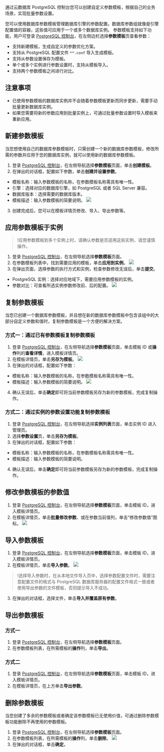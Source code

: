 通过云数据库 PostgreSQL 控制台您可以创建自定义参数模板，根据自己的业务场景，实现批量参数设置。

您可以使用数据库参数模板管理数据库引擎的参数配置。数据库参数组就像是引擎配置值的容器，这些值可应用于一个或多个数据库实例。
参数模板支持如下功能，用户可登录 [PostgreSQL 控制台](https://console.cloud.tencent.com/postgres)，在左侧边栏选择**参数模板**页查看参数：
- 支持新建模板，生成自定义的参数优化方案。
- 支持从 PostgreSQL 配置文件 `**.conf` 导入生成模板。
- 支持从参数设置保存为模板。
- 单个或多个实例进行参数设置时，支持从模板导入。
- 支持两个参数模板之间进行对比。 

## 注意事项
- 已使用参数模板的数据库实例并不会随着参数模板更新而同步更新，需要手动批量更新数据库实例。
- 如果您需要将新的参数应用到批量实例上，可通过批量参数设置时导入模板来重新应用。

## 新建参数模板
当您想使用自己的数据库参数模板时，只需创建一个新的数据库参数模板，修改所需的参数并应用于您的数据库实例，就可以使用新的数据库参数模板。
1. 登录 [PostgreSQL 控制台](https://console.cloud.tencent.com/postgres)，在左侧导航选择**参数模板**页面，单击**创建模板**。
2. 在弹出的对话框，配置如下参数，单击**创建并设置参数**。
 - 模板名称：输入参数模板的名称，在参数模板名称需具有唯一性。
 - 引擎：选择对应的数据库引擎，如 PostgreSQL 或者 SQL Server 兼容。
 - 数据库版本：选择需要的数据库版本。
 - 模板描述：输入参数模板的简要说明。
![](https://qcloudimg.tencent-cloud.cn/raw/2c72e3e3136f749af15304f938698142.png)
3. 创建完成后，您可以在模板详情页修改、导入、导出参数等。

## 应用参数模板于实例
>!应用参数模板到多个实例上时，请确认参数是否适用这些实例，请您谨慎操作。
>
1. 登录 [PostgreSQL 控制台](https://console.cloud.tencent.com/postgres)，在左侧导航选择**参数模板**页面。
2. 在参数模板列表中，找到需要应用的模板，单击**应用到实例**。
![](https://qcloudimg.tencent-cloud.cn/raw/128c822fc5071576d923a4d4cf24ba0d.png)
3. 在弹出页面，选择参数的执行方式和实例，检查参数修改无误后，单击**提交**。
 - PostgreSQL 实例：选择对应地域下，需要应用参数模板的实例。
 - 参数对比：可查看所选实例参数修改前、后的配置。
![](https://qcloudimg.tencent-cloud.cn/raw/cadbb35852b7f395e7a5c3af91d1922e.png)

## 复制参数模板
当您已创建一个数据库参数模板，并且想在新的数据库参数模板中包含该组中的大部分自定义参数和值时，复制参数模板是一个方便的解决方案。

### 方式一：通过已有参数模板复制参数模板
1. 登录 [PostgreSQL 控制台](https://console.cloud.tencent.com/postgres)，在左侧导航选择**参数模板**页面，单击模板 ID 或**操作**列的**查看详情**，进入模板详情页。
2. 在模板详情页，单击**另存为模板**。
![](https://qcloudimg.tencent-cloud.cn/raw/4189fafbb92d0156fa8086039e46c364.png)
3. 在弹出的对话框，配置如下参数：
 - 模板名称：输入参数模板的名称，在参数模板名称需具有唯一性。
 - 模板描述：输入参数模板的简要说明。
![](https://qcloudimg.tencent-cloud.cn/raw/2c813892e0b8fa77fae2016905ea170b.png)
4. 确认无误后，单击**确定**即可将当前参数模板另存为新的参数模板，完成复制操作。

### 方式二：通过实例的参数设置功能复制参数模板
1. 登录 [PostgreSQL 控制台](https://console.cloud.tencent.com/postgres)，在左侧导航选择**实例列表**页面，单击实例 ID 进入管理页。
2. 选择**参数设置**页，单击**另存为模板**。
3. 在弹出的对话框，配置如下参数：
 - 模板名称：输入参数模板的名称，在参数模板名称需具有唯一性。
 - 模板描述：输入参数模板的简要说明。
4. 确认无误后，单击**确定**即可将当前参数模板另存为新的参数模板，完成复制操作。

## 修改参数模板的参数值
1. 登录 [PostgreSQL 控制台](https://console.cloud.tencent.com/postgres)，在左侧导航选择**参数模板**页面，单击模板 ID，进入模板详情页。
2. 在模板详情页，单击**批量修改参数**、或在参数当前值列，单击“修改参数值”图标。
![](https://qcloudimg.tencent-cloud.cn/raw/707c7cea8ebf6b0f29586af474d99b52.png)

## 导入参数模板
1. 登录 [PostgreSQL 控制台](https://console.cloud.tencent.com/postgres)，在左侧导航选择**参数模板**页面，单击模板 ID，进入模板详情页。
2. 在模板详情页，单击**导入参数**。
![](https://qcloudimg.tencent-cloud.cn/raw/bc0ea9d94fd0c65ffdc5362e71a3ce20.png)
>!选择导入参数时，在从本地文件导入页中，选择参数配置文件时，需要注意配置文件的格式与  PostgreSQL  数据库服务器的配置文件格式一致或者使用导出参数的文件模板，否则提示导入不成功。
>
3. 在弹出的对话框，选择文件，单击**导入并覆盖原有参数**。

## 导出参数模板
### 方式一
1. 登录 [PostgreSQL 控制台](https://console.cloud.tencent.com/postgres)，在左侧导航选择**参数模板**页面。
2. 在参数模板列表，在所需模板的**操作**列，单击**导出**。

### 方式二
1. 登录 [PostgreSQL 控制台](https://console.cloud.tencent.com/postgres)，在左侧导航选择**参数模板**页面，单击模板 ID，进入模板详情页。
2. 在模板详情页，在上方单击**导出参数**。

## 删除参数模板
当您创建了多余的参数模板或者确定该参数模板已无使用价值，可通过删除参数模板功能删除不再使用的参数模板。

1. 登录 [PostgreSQL 控制台](https://console.cloud.tencent.com/postgres)，在左侧导航选择**参数模板**页面。
2. 在参数模板列表，在所需模板的**操作**列，单击**删除**。
![](https://qcloudimg.tencent-cloud.cn/raw/60b0083af15ac743546c452d8c0c3030.png)
3. 在弹出的对话框，单击**确定**。
